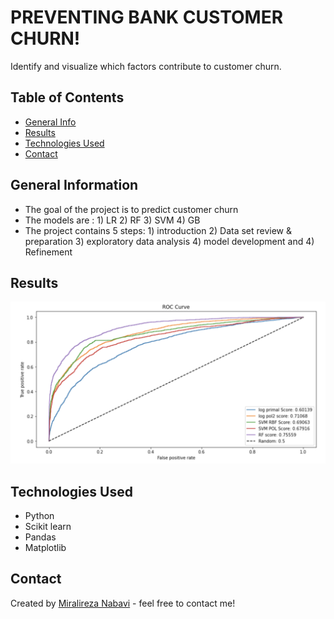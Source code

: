 # PREVENTING BANK CUSTOMER CHURN!
Identify and visualize which factors contribute to customer churn.

## Table of Contents
* [General Info](#general-information)
* [Results](Results)
* [Technologies Used](#technologies-used)
* [Contact](#contact)
<!-- * [License](#license) -->


## General Information
- The goal of the project is to predict customer churn
- The models are : 1) LR 2) RF 3) SVM 4) GB
- The project contains 5 steps: 1) introduction 2) Data set review & preparation 3) exploratory data analysis 4) model development and 4) Refinement

## Results

![Result](ROC.png)

## Technologies Used
- Python
- Scikit learn
- Pandas
- Matplotlib

## Contact
Created by [Miralireza Nabavi](anabavib@asu.edu) - feel free to contact me!
